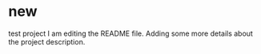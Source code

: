 # new
test project
I am editing the README file. Adding some more details about the project description.
